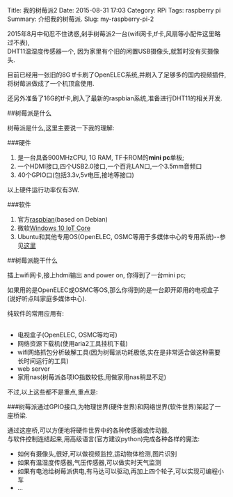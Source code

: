Title: 我的树莓派2
Date: 2015-08-31 17:03
Category: RPi
Tags: raspberry pi
Summary: 介绍我的树莓派.
Slug: my-raspberry-pi-2

2015年8月中旬忍不住诱惑,剁手树莓派2一台(wifi网卡,tf卡,风扇等小配件这里略过不表),   
DHT11温湿度传感器一个, 因为家里有个旧的闲置USB摄像头,就暂时没有买摄像头.

目前已经用一张旧的8G tf卡刷了OpenELEC系统,并刷入了足够多的国内视频插件,  
将树莓派做成了一个机顶盒使用.

还另外准备了16G的tf卡,刷入了最新的raspbian系统,准备进行DHT11的相关开发.

##树莓派是什么

树莓派是什么,这里主要说一下我的理解:  

###硬件
1. 是一台具备900MHzCPU, 1G RAM, TF卡ROM的**mini pc**单板;
2. 一个HDMI接口,四个USB2.0接口,一个百兆LAN口,一个3.5mm音频口
3. 40个GPIO口(包括3.3v,5v电压,接地等接口)    

以上硬件运行功率仅有3W.

###软件
1. 官方[raspbian](https://www.raspberrypi.org/downloads/raspbian/ "raspbian")(based on Debian)
2. 微软[Windows 10 IoT Core](http://ms-iot.github.io/content/en-US/Downloads.htm "Windows 10 IoT Core")
3. Ubuntu和其他专用OS(OpenELEC, OSMC等用于多媒体中心的专用系统)--参见[这里](https://www.raspberrypi.org/downloads/ "这里")  


##树莓派能干什么  

插上wifi网卡,接上hdmi输出 and power on, 你得到了一台mini pc;  

如果用的是OpenELEC或OSMC等OS,那么你得到的是一台即开即用的电视盒子(说好听点叫家庭多媒体中心).
  
纯软件的常用应用有:
##
* 电视盒子(OpenELEC, OSMC等均可)
* 网络资源下载机(使用aria2工具挂机下载)
* wifi网络抓包分析破解工具(因为树莓派功耗极低,实在是非常适合做这种需要长时间运行的工具)
* web server
* 家用nas(树莓派各项IO指数较低,用做家用nas稍显不足)

不过,以上这些都不是重点,重点是:

###树莓派通过GPIO接口,为物理世界(硬件世界)和网络世界(软件世界)架起了一座桥梁.

通过这座桥,可以方便地将硬件世界中的各种传感器或传动器,  
与软件控制连结起来,用高级语言(官方建议python)完成各种各样的魔法:

* 如何有摄像头,很好,可以做视频监控,运动物体检测,图片识别
* 如果有温湿度传感器,气压传感器,可以做实时天气监测
* 如果有电池给树莓派供电,有马达可以驱动,再加上四个轮子,可以实现可编程小车
* ...